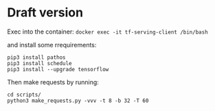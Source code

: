 # Draft version

Exec into the container:
``` docker exec -it tf-serving-client /bin/bash ```

and install some rrequirements:
```
pip3 install pathos
pip3 install schedule
pip3 install --upgrade tensorflow
```

Then make requests by running:
```
cd scripts/
python3 make_requests.py -vvv -t 8 -b 32 -T 60
``` 

